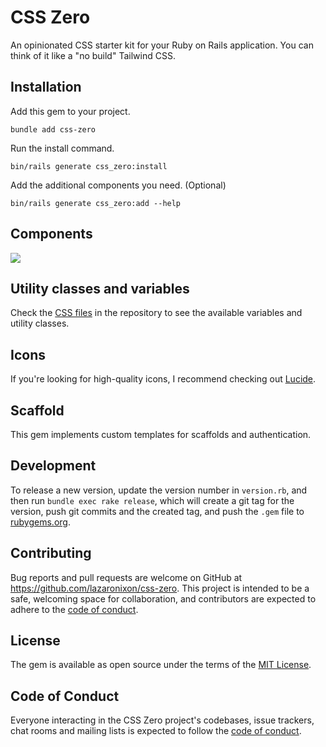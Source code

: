 # CSS Zero

An opinionated CSS starter kit for your Ruby on Rails application. You can think of it like a "no build" Tailwind CSS.

## Installation

Add this gem to your project.

```
bundle add css-zero
```

Run the install command.

```
bin/rails generate css_zero:install
```

Add the additional components you need. (Optional)

```
bin/rails generate css_zero:add --help
```

## Components

[<img src="https://github.com/user-attachments/assets/3a7fbd1e-5cc8-4476-a60c-52bc28efca29">](https://csszero.lazaronixon.com)

## Utility classes and variables

Check the [CSS files](app/assets/stylesheets) in the repository to see the available variables and utility classes.

## Icons

If you're looking for high-quality icons, I recommend checking out [Lucide](https://lucide.dev).

## Scaffold

This gem implements custom templates for scaffolds and authentication.

## Development

To release a new version, update the version number in `version.rb`, and then run `bundle exec rake release`, which will create a git tag for the version, push git commits and the created tag, and push the `.gem` file to [rubygems.org](https://rubygems.org).

## Contributing

Bug reports and pull requests are welcome on GitHub at https://github.com/lazaronixon/css-zero. This project is intended to be a safe, welcoming space for collaboration, and contributors are expected to adhere to the [code of conduct](https://github.com/lazaronixon/css-zero/blob/master/CODE_OF_CONDUCT.md).

## License

The gem is available as open source under the terms of the [MIT License](https://opensource.org/licenses/MIT).

## Code of Conduct

Everyone interacting in the CSS Zero project's codebases, issue trackers, chat rooms and mailing lists is expected to follow the [code of conduct](https://github.com/lazaronixon/css-zero/blob/master/CODE_OF_CONDUCT.md).

